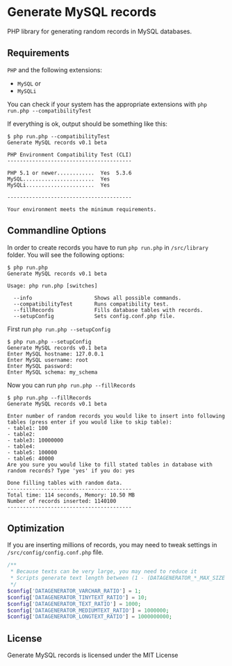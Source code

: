 Generate MySQL records
======

PHP library for generating random records in MySQL databases.

Requirements
-----

`PHP` and the following extensions:
- `MySQL` or
- `MySQLi`

You can check if your system has the appropriate extensions with `php run.php --compatibilityTest`

If everything is ok, output should be something like this:

    $ php run.php --compatibilityTest
    Generate MySQL records v0.1 beta

    PHP Environment Compatibility Test (CLI)
    ----------------------------------------

    PHP 5.1 or newer............  Yes  5.3.6
    MySQL.......................  Yes
    MySQLi......................  Yes

    ----------------------------------------

    Your environment meets the minimum requirements.

Commandline Options
-----

In order to create records you have to run `php run.php` in `/src/library` folder.
You will see the following options:

    $ php run.php
    Generate MySQL records v0.1 beta

    Usage: php run.php [switches]

      --info                    Shows all possible commands.
      --compatibilityTest       Runs compatibility test.
      --fillRecords             Fills database tables with records.
      --setupConfig             Sets config.conf.php file.

First run `php run.php --setupConfig`

    $ php run.php --setupConfig
    Generate MySQL records v0.1 beta
    Enter MySQL hostname: 127.0.0.1
    Enter MySQL username: root
    Enter MySQL password:
    Enter MySQL schema: my_schema

Now you can run `php run.php --fillRecords`

    $ php run.php --fillRecords
    Generate MySQL records v0.1 beta

    Enter number of random records you would like to insert into following tables (press enter if you would like to skip table):
    - table1: 100
    - table2:
    - table3: 10000000
    - table4:
    - table5: 100000
    - table6: 40000
    Are you sure you would like to fill stated tables in database with random records? Type 'yes' if you do: yes

    Done filling tables with random data.
    ----------------------------------------
    Total time: 114 seconds, Memory: 10.50 MB
    Number of records inserted: 1140100
    ----------------------------------------

Optimization
-------

If you are inserting millions of records, you may need to tweak settings in `/src/config/config.conf.php` file.

```php
/**
 * Because texts can be very large, you may need to reduce it
 * Scripts generate text length between (1 - (DATAGENERATOR_*_MAX_SIZE / DATAGENERATOR_*_RATIO)
 */
$config['DATAGENERATOR_VARCHAR_RATIO'] = 1;
$config['DATAGENERATOR_TINYTEXT_RATIO'] = 10;
$config['DATAGENERATOR_TEXT_RATIO'] = 1000;
$config['DATAGENERATOR_MEDIUMTEXT_RATIO'] = 1000000;
$config['DATAGENERATOR_LONGTEXT_RATIO'] = 1000000000;
```

License
-------

Generate MySQL records is licensed under the MIT License